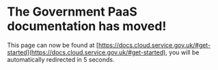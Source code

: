 # The Government PaaS documentation has moved!
This page can now be found at [https://docs.cloud.service.gov.uk/#get-started](https://docs.cloud.service.gov.uk/#get-started), you will be automatically redirected in 5 seconds.